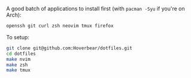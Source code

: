 
A good batch of applications to install first (with `pacman -Syu` if you're on Arch):

```bash
openssh git curl zsh neovim tmux firefox
```

To setup:

```bash
git clone git@github.com:Hoverbear/dotfiles.git
cd dotfiles
make nvim
make zsh
make tmux
```

